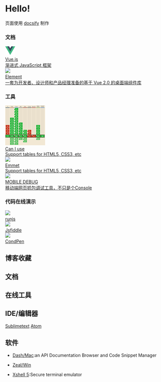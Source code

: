 # Hello!

页面使用 [docsify](https://docsify.js.org/#/zh-cn/) 制作

### 文档
<div class="homepage">
  <div class="card">
    <a href="https://dribbble.com/" target="_blank">
      <img src="/image/logo/vue.png" />
      <div class="desc">
        <div class="name">Vue.js</div>
        <div class="info">渐进式 JavaScript 框架</div>
      </div>
    </a>
  </div>
  <div class="card">
    <a href="https://element.eleme.cn" target="_blank">
      <img src="/image/logo/element.ico" />
      <div class="desc">
        <div class="name">Element</div>
        <div class="info">一套为开发者、设计师和产品经理准备的基于 Vue 2.0 的桌面端组件库</div>
      </div>
    </a>
  </div>
</div>

### 工具
<div class="homepage">
  <div class="card">
    <a href="https://www.caniuse.com/" target="_blank">
      <img src="/image/logo/caniuse.png" />
      <div class="desc">
        <div class="name">Can I use</div>
        <div class="info">Support tables for HTML5, CSS3, etc</div>
      </div>
    </a>
  </div>
  <div class="card">
    <a href="https://docs.emmet.io/cheat-sheet/" target="_blank">
      <img src="/image/logo/emmet.ico" />
      <div class="desc">
        <div class="name">Emmet</div>
        <div class="info">Support tables for HTML5, CSS3, etc</div>
      </div>
    </a>
  </div>

  <div class="card">
    <a href="https://www.mobiledebug.com/" target="_blank">
      <img src="/image/logo/mobiledebug.ico" />
      <div class="desc">
        <div class="name">MOBILE DEBUG</div>
        <div class="info">移动端网页抓包调试工具，不只是个Console</div>
      </div>
    </a>
  </div>
</div>

### 代码在线演示
<div class="homepage">
  <div class="card">
    <a href="https://runjs.cn/" target="_blank">
      <img src="https://runjs.cn/favicon.ico" />
      <div class="desc">
        <div class="name">runjs</div>
        <div class="info"></div>
      </div>
    </a>
  </div>
  <div class="card">
    <a href="https://jsfiddle.net/" target="_blank">
      <img src="https://jsfiddle.net/favicon.ico" />
      <div class="desc">
        <div class="name">Jsfiddle</div>
        <div class="info"></div>
      </div>
    </a>
  </div>
  <div class="card">
    <a href="https://codepen.io/" target="_blank">
      <img src="https://codepen.io/favicon.ico" />
      <div class="desc">
        <div class="name">CondPen</div>
        <div class="info"></div>
      </div>
    </a>
  </div>
</div>

## 博客收藏

## 文档

## 在线工具

## IDE/编辑器

[Sublimetext](https://www.sublimetext.com/) [Atom](https://atom.io/)


## 软件
* [Dash/Mac](https://kapeli.com/dash):an API Documentation Browser and Code Snippet Manager
* [Zeal/Win](https://zealdocs.org/)

* [Xshell 5](https://www.netsarang.com/products/xsh_overview.html):Secure terminal emulator

